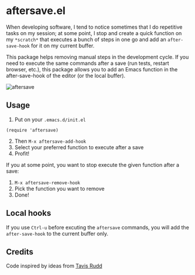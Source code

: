 # aftersave.el

When developing software, I tend to notice sometimes that I do repetitive tasks
on my session; at some point, I stop and create a quick function on my
`*scratch*` that executes a bunch of steps in one go and add an
`after-save-hook` for it on my current buffer.

This package helps removing manual steps in the development cycle. If you
need to execute the same commands after a save (run tests, restart browser,
etc.), this package allows you to add an Emacs function in the
after-save-hook of the editor (or the local buffer).

![aftersave](https://raw.github.com/roman/aftersave.el/assets/aftersave_el.gif)

## Usage

1. Put on your `.emacs.d/init.el`
  ```elisp
  (require 'aftersave)
  ```
2. Then `M-x aftersave-add-hook`
3. Select your preferred function to execute after a save
4. Profit!

If you at some point, you want to stop execute the given function after a save:

1. `M-x aftersave-remove-hook`
2. Pick the function you want to remove
3. Done!

## Local hooks

If you use `Ctrl-u` before excuting the `aftersave` commands, you will add the
`after-save-hook` to the current buffer only.

## Credits

Code inspired by ideas from [Tavis Rudd](https://twitter.com/tavisrudd)
